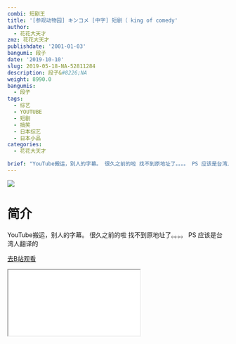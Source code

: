 ```yaml
---
combi: 短剧王
title: '[参观动物园] キンコメ [中字] 短剧（ king of comedy'
author:
  - 花花大天才
zmz: 花花大天才
publishdate: '2001-01-03'
bangumi: 段子
date: '2019-10-10'
slug: 2019-05-18-NA-52811284
description: 段子&#8226;NA
weight: 8990.0
bangumis:
  - 段子
tags:
  - 综艺
  - YOUTUBE
  - 短剧
  - 搞笑
  - 日本综艺
  - 日本小品
categories:
  - 花花大天才

brief: "YouTube搬运，别人的字幕。 很久之前的啦 找不到原地址了。。。。 PS 应该是台湾人翻译的"
---
```

![](https://raw.githubusercontent.com/tcgriffith/owaraisite/master/static/tmpimg/4bccbcbf93bd0af09b3709afac4b3b25c13aee1c.jpg.480.jpg)
# 简介  
YouTube搬运，别人的字幕。
很久之前的啦 找不到原地址了。。。。
PS 应该是台湾人翻译的  

[去B站观看](https://www.bilibili.com/video/av52811284/)
<div class ="resp-container"><iframe class="testiframe" src="//player.bilibili.com/player.html?aid=52811284"", scrolling="no", allowfullscreen="true" > </iframe></div> 
